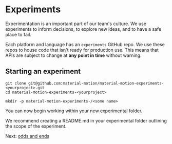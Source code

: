 # Experiments

Experimentation is an important part of our team's culture. We use experiments to inform decisions, to explore new ideas, and to have a safe place to fail.

Each platform and language has an `experiments` GitHub repo. We use these repos to house code that isn't ready for production use. This means that APIs are subject to change at **any point in time** without warning.

## Starting an experiment

    git clone git@github.com:material-motion/material-motion-experiments-<yourproject>.git
    cd material-motion-experiments-<yourproject>
    
    mkdir -p material-motion-experiments-/<some name>

You can now begin working within your new experimental folder.

We recommend creating a README.md in your experimental folder outlining the scope of the experiment.

Next: [odds and ends](./assorted.html)
